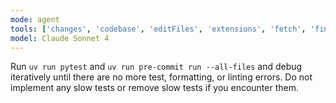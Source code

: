 ```yaml
---
mode: agent
tools: ['changes', 'codebase', 'editFiles', 'extensions', 'fetch', 'findTestFiles', 'githubRepo', 'new', 'openSimpleBrowser', 'problems', 'runCommands', 'runNotebooks', 'runTasks', 'runTests', 'search', 'searchResults', 'terminalLastCommand', 'terminalSelection', 'testFailure', 'usages', 'vscodeAPI', 'websearch']
model: Claude Sonnet 4
---
```

Run `uv run pytest` and `uv run pre-commit run --all-files` and debug iteratively until there are no more test, formatting, or linting errors. Do not implement any slow tests or remove slow tests if you encounter them.
